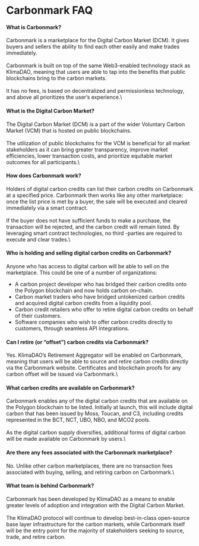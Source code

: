 # Carbonmark FAQ

#### What is Carbonmark?

Carbonmark is a marketplace for the Digital Carbon Market (DCM). It gives buyers and sellers the ability to find each other easily and make trades immediately.\
\
Carbonmark is built on top of the same Web3-enabled technology stack as KlimaDAO, meaning that users are able to tap into the benefits that public blockchains bring to the carbon markets.\
\
It has no fees, is based on decentralized and permissionless technology, and above all prioritizes the user’s experience.\


#### What is the Digital Carbon Market?

The Digital Carbon Market (DCM) is a part of the wider Voluntary Carbon Market (VCM) that is hosted on public blockchains.\
\
The utilization of public blockchains for the VCM is beneficial for all market stakeholders as it can bring greater transparency, improve market efficiencies, lower transaction costs, and prioritize equitable market outcomes for all participants.\


#### How does Carbonmark work?

Holders of digital carbon credits can list their carbon credits on Carbonmark at a specified price. Carbonmark then works like any other marketplace: once the list price is met by a buyer, the sale will be executed and cleared immediately via a smart contract.\
\
If the buyer does not have sufficient funds to make a purchase, the transaction will be rejected, and the carbon credit will remain listed. By leveraging smart contract technologies, no third -parties are required to execute and clear trades.\


#### Who is holding and selling digital carbon credits on Carbonmark?

Anyone who has access to digital carbon will be able to sell on the marketplace. This could be one of a number of organizations:

* A carbon project developer who has bridged their carbon credits onto the Polygon blockchain and now holds carbon on-chain.
* Carbon market traders who have bridged untokenized carbon credits and acquired digital carbon credits from a liquidity pool.
* Carbon credit retailers who offer to retire digital carbon credits on behalf of their customers.
* Software companies who wish to offer carbon credits directly to customers, through seamless API integrations.

#### Can I retire (or “offset”) carbon credits via Carbonmark?

Yes. KlimaDAO’s Retirement Aggregator will be enabled on Carbonmark, meaning that users will be able to source and retire carbon credits directly via the Carbonmark website. Certificates and blockchain proofs for any carbon offset will be issued via Carbonmark.\


#### What carbon credits are available on Carbonmark?

Carbonmark enables any of the digital carbon credits that are available on the Polygon blockchain to be listed. Initially at launch, this will include digital carbon that has been issued by Moss, Toucan, and C3, including credits represented in the BCT, NCT, UBO, NBO, and MCO2 pools.\
\
As the digital carbon supply diversifies, additional forms of digital carbon will be made available on Carbonmark by users.\


#### Are there any fees associated with the Carbonmark marketplace?

No. Unlike other carbon marketplaces, there are no transaction fees associated with buying, selling, and retiring carbon on Carbonmark.\


#### What team is behind Carbonmark?

Carbonmark has been developed by KlimaDAO as a means to enable greater levels of adoption and integration with the Digital Carbon Market.\
\
The KlimaDAO protocol will continue to develop best-in-class open-source base layer infrastructure for the carbon markets, while Carbonmark itself will be the entry point for the majority of stakeholders seeking to source, trade, and retire carbon.
